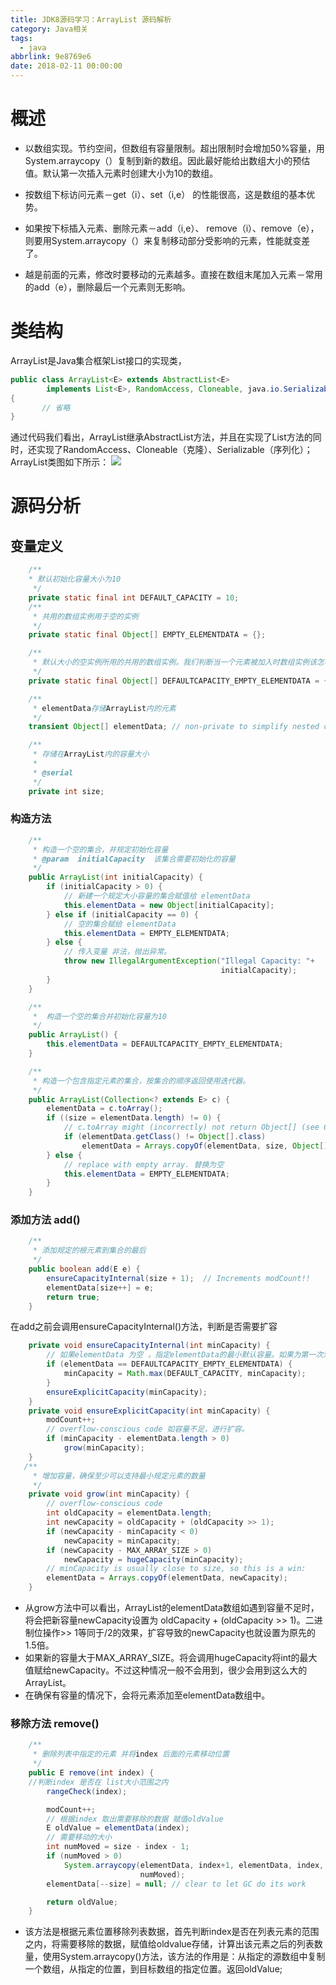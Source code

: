```yaml
---
title: JDK8源码学习：ArrayList 源码解析
category: Java相关
tags:
  - java
abbrlink: 9e8769e6
date: 2018-02-11 00:00:00
---
```

# 概述
* 以数组实现。节约空间，但数组有容量限制。超出限制时会增加50%容量，用System.arraycopy（）复制到新的数组。因此最好能给出数组大小的预估值。默认第一次插入元素时创建大小为10的数组。
* 按数组下标访问元素－get（i）、set（i,e） 的性能很高，这是数组的基本优势。

* 如果按下标插入元素、删除元素－add（i,e）、 remove（i）、remove（e），则要用System.arraycopy（）来复制移动部分受影响的元素，性能就变差了。

* 越是前面的元素，修改时要移动的元素越多。直接在数组末尾加入元素－常用的add（e），删除最后一个元素则无影响。

# 类结构
ArrayList是Java集合框架List接口的实现类，
```java
public class ArrayList<E> extends AbstractList<E>
        implements List<E>, RandomAccess, Cloneable, java.io.Serializable
{
       // 省略
}
```

通过代码我们看出，ArrayList继承AbstractList方法，并且在实现了List方法的同时，还实现了RandomAccess、Cloneable（克隆）、Serializable（序列化）；
ArrayList类图如下所示：
![](http://qxu1146470209.my3w.com/wordpress/wp-content/uploads/2018/02/49feecd1bc989fa98b6aad419ea8db21.png)

# 源码分析

## 变量定义
```java
	/**
	* 默认初始化容量大小为10
     */
    private static final int DEFAULT_CAPACITY = 10;
    /**
     * 共用的数组实例用于空的实例
     */
    private static final Object[] EMPTY_ELEMENTDATA = {};

    /**
     * 默认大小的空实例所用的共用的数组实例。我们判断当一个元素被加入时数组实例该怎样扩大
     */
    private static final Object[] DEFAULTCAPACITY_EMPTY_ELEMENTDATA = {};

    /**
     * elementData存储ArrayList内的元素
     */
    transient Object[] elementData; // non-private to simplify nested class access

    /**
     * 存储在ArrayList内的容量大小
     *
     * @serial
     */
    private int size;
```
### 构造方法
```java
	/**
     * 构造一个空的集合，并规定初始化容量
     * @param  initialCapacity  该集合需要初始化的容量
     */
    public ArrayList(int initialCapacity) {
        if (initialCapacity > 0) {
			// 新建一个规定大小容量的集合赋值给 elementData
            this.elementData = new Object[initialCapacity];
        } else if (initialCapacity == 0) {
			// 空的集合赋给 elementData
            this.elementData = EMPTY_ELEMENTDATA;
        } else {
			// 传入变量 非法，抛出异常。
            throw new IllegalArgumentException("Illegal Capacity: "+
                                               initialCapacity);
        }
    }

    /**
     *  构造一个空的集合并初始化容量为10
     */
    public ArrayList() {
        this.elementData = DEFAULTCAPACITY_EMPTY_ELEMENTDATA;
    }

    /**
     * 构造一个包含指定元素的集合，按集合的顺序返回使用迭代器。
     */
    public ArrayList(Collection<? extends E> c) {
        elementData = c.toArray();
        if ((size = elementData.length) != 0) {
            // c.toArray might (incorrectly) not return Object[] (see 6260652)
            if (elementData.getClass() != Object[].class)
                elementData = Arrays.copyOf(elementData, size, Object[].class);
        } else {
            // replace with empty array. 替换为空
            this.elementData = EMPTY_ELEMENTDATA;
        }
    }
```
###  添加方法 add()
```java
	/**
     * 添加规定的根元素到集合的最后
     */
    public boolean add(E e) {
        ensureCapacityInternal(size + 1);  // Increments modCount!!
        elementData[size++] = e;
        return true;
    }
```
在add之前会调用ensureCapacityInternal()方法，判断是否需要扩容
```java
	private void ensureCapacityInternal(int minCapacity) {
		// 如果elementData 为空 ，指定elementData的最小默认容量。如果为第一次添加，默认容量为10
        if (elementData == DEFAULTCAPACITY_EMPTY_ELEMENTDATA) {
            minCapacity = Math.max(DEFAULT_CAPACITY, minCapacity);
        }
        ensureExplicitCapacity(minCapacity);
    }
	private void ensureExplicitCapacity(int minCapacity) {
        modCount++;
        // overflow-conscious code 如容量不足，进行扩容。
        if (minCapacity - elementData.length > 0)
            grow(minCapacity);
    }
   /**
     * 增加容量，确保至少可以支持最小规定元素的数量
     */
    private void grow(int minCapacity) {
        // overflow-conscious code
        int oldCapacity = elementData.length;
        int newCapacity = oldCapacity + (oldCapacity >> 1);
        if (newCapacity - minCapacity < 0)
            newCapacity = minCapacity;
        if (newCapacity - MAX_ARRAY_SIZE > 0)
            newCapacity = hugeCapacity(minCapacity);
        // minCapacity is usually close to size, so this is a win:
        elementData = Arrays.copyOf(elementData, newCapacity);
    }
```
* 从grow方法中可以看出，ArrayList的elementData数组如遇到容量不足时，将会把新容量newCapacity设置为 oldCapacity + (oldCapacity >> 1)。二进制位操作>> 1等同于/2的效果，扩容导致的newCapacity也就设置为原先的1.5倍。
* 如果新的容量大于MAX_ARRAY_SIZE。将会调用hugeCapacity将int的最大值赋给newCapacity。不过这种情况一般不会用到，很少会用到这么大的ArrayList。
* 在确保有容量的情况下，会将元素添加至elementData数组中。

### 移除方法 remove()
```java
	/**
     * 删除列表中指定的元素 并将index 后面的元素移动位置
     */
    public E remove(int index) {
	//判断index 是否在 list大小范围之内
        rangeCheck(index);

        modCount++;
		// 根据index 取出需要移除的数据 赋值oldValue
        E oldValue = elementData(index);
		// 需要移动的大小
        int numMoved = size - index - 1;
        if (numMoved > 0)
            System.arraycopy(elementData, index+1, elementData, index,
                             numMoved);
        elementData[--size] = null; // clear to let GC do its work

        return oldValue;
    }
```
* 该方法是根据元素位置移除列表数据，首先判断index是否在列表元素的范围之内，将需要移除的数据，赋值给oldvalue存储，计算出该元素之后的列表数量，使用System.arraycopy()方法，该方法的作用是：从指定的源数组中复制一个数组，从指定的位置，到目标数组的指定位置。返回oldValue;
